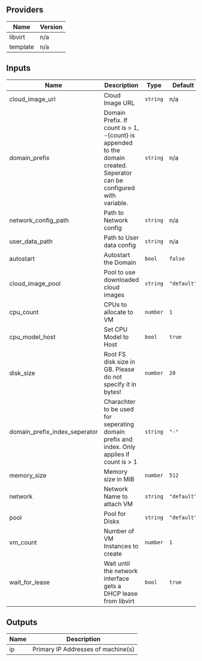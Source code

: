 ## Providers

| Name | Version |
|------|---------|
| libvirt | n/a |
| template | n/a |

## Inputs

| Name | Description | Type | Default | Required |
|------|-------------|------|---------|:-----:|
| cloud\_image\_url | Cloud Image URL | `string` | n/a | yes |
| domain\_prefix | Domain Prefix. If count is > 1, -{count} is appended to the domain created. Seperator can be configured with variable. | `string` | n/a | yes |
| network\_config\_path | Path to Network config | `string` | n/a | yes |
| user\_data\_path | Path to User data config | `string` | n/a | yes |
| autostart | Autostart the Domain | `bool` | `false` | no |
| cloud\_image\_pool | Pool to use downloaded cloud images | `string` | `"default"` | no |
| cpu\_count | CPUs to allocate to VM | `number` | `1` | no |
| cpu\_model\_host | Set CPU Model to Host | `bool` | `true` | no |
| disk\_size | Root FS disk size in GB. Please do not specify it in bytes! | `number` | `20` | no |
| domain\_prefix\_index\_seperator | Charachter to be used for seperating domain prefix and index. Only applies if count is > 1 | `string` | `"-"` | no |
| memory\_size | Memory size in MiB | `number` | `512` | no |
| network | Network Name to attach VM | `string` | `"default"` | no |
| pool | Pool for Disks | `string` | `"default"` | no |
| vm\_count | Number of VM Instances to create | `number` | `1` | no |
| wait\_for\_lease | Wait until the network interface gets a DHCP lease from libvirt | `bool` | `true` | no |

## Outputs

| Name | Description |
|------|-------------|
| ip | Primary IP Addresses of machine(s) |

